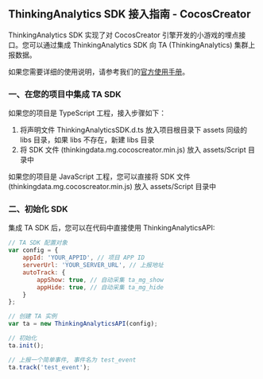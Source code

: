 ## ThinkingAnalytics SDK 接入指南 - CocosCreator

ThinkingAnalytics SDK 实现了对 CocosCreator 引擎开发的小游戏的埋点接口。您可以通过集成 ThinkingAnalytics SDK 向 TA (ThinkingAnalytics) 集群上报数据。

如果您需要详细的使用说明，请参考我们的[官方使用手册](https://docs.thinkingdata.cn/ta-manual/latest/installation/installation_menu/client_sdk/mp_sdk_installation/cocoscreator_sdk_installation.html)。

### 一、在您的项目中集成 TA SDK
如果您的项目是 TypeScript 工程，接入步骤如下：
1. 将声明文件 ThinkingAnalyticsSDK.d.ts 放入项目根目录下 assets 同级的 libs 目录，如果 libs 不存在，新建 libs 目录
2. 将 SDK 文件 (thinkingdata.mg.cocoscreator.min.js) 放入 assets/Script 目录中

如果您的项目是 JavaScript 工程，您可以直接将 SDK 文件 (thinkingdata.mg.cocoscreator.min.js) 放入 assets/Script 目录中

### 二、初始化 SDK
集成 TA SDK 后，您可以在代码中直接使用 ThinkingAnalyticsAPI:

```js
// TA SDK 配置对象
var config = {
    appId: 'YOUR_APPID', // 项目 APP ID
    serverUrl: 'YOUR_SERVER_URL', // 上报地址
    autoTrack: {
        appShow: true, // 自动采集 ta_mg_show
        appHide: true, // 自动采集 ta_mg_hide
    }
};

// 创建 TA 实例
var ta = new ThinkingAnalyticsAPI(config);

// 初始化
ta.init();

// 上报一个简单事件, 事件名为 test_event
ta.track('test_event');
```
